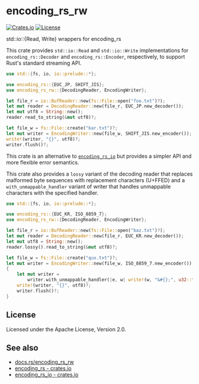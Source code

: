 # encoding_rs_rw

[![Crates.io](https://img.shields.io/crates/v/encoding_rs_rw)](https://crates.io/crates/encoding_rs_rw)
[![License](https://img.shields.io/crates/l/encoding_rs_rw)](https://github.com/LiosK/encoding_rs_rw/blob/main/LICENSE)

std::io::{Read, Write} wrappers for encoding_rs

This crate provides `std::io::Read` and `std::io::Write` implementations for
`encoding_rs::Decoder` and `encoding_rs::Encoder`, respectively, to support
Rust's standard streaming API.

```rust
use std::{fs, io, io::prelude::*};

use encoding_rs::{EUC_JP, SHIFT_JIS};
use encoding_rs_rw::{DecodingReader, EncodingWriter};

let file_r = io::BufReader::new(fs::File::open("foo.txt")?);
let mut reader = DecodingReader::new(file_r, EUC_JP.new_decoder());
let mut utf8 = String::new();
reader.read_to_string(&mut utf8)?;

let file_w = fs::File::create("bar.txt")?;
let mut writer = EncodingWriter::new(file_w, SHIFT_JIS.new_encoder());
write!(writer, "{}", utf8)?;
writer.flush()?;
```

This crate is an alternative to [`encoding_rs_io`] but provides a simpler API
and more flexible error semantics.

This crate also provides a `lossy` variant of the decoding reader that replaces
malformed byte sequences with replacement characters (U+FFED) and a
`with_unmappable_handler` variant of writer that handles unmappable characters
with the specified handler.

```rust
use std::{fs, io, io::prelude::*};

use encoding_rs::{EUC_KR, ISO_8859_7};
use encoding_rs_rw::{DecodingReader, EncodingWriter};

let file_r = io::BufReader::new(fs::File::open("baz.txt")?);
let mut reader = DecodingReader::new(file_r, EUC_KR.new_decoder());
let mut utf8 = String::new();
reader.lossy().read_to_string(&mut utf8)?;

let file_w = fs::File::create("qux.txt")?;
let mut writer = EncodingWriter::new(file_w, ISO_8859_7.new_encoder());
{
    let mut writer =
        writer.with_unmappable_handler(|e, w| write!(w, "&#{};", u32::from(e.value())));
    write!(writer, "{}", utf8)?;
    writer.flush()?;
}
```

[`encoding_rs_io`]: https://crates.io/crates/encoding_rs_io

## License

Licensed under the Apache License, Version 2.0.

## See also

- [docs.rs/encoding_rs_rw](https://docs.rs/encoding_rs_rw/latest/encoding_rs_rw/)
- [encoding_rs - crates.io](https://crates.io/crates/encoding_rs)
- [encoding_rs_io - crates.io](https://crates.io/crates/encoding_rs_io)
